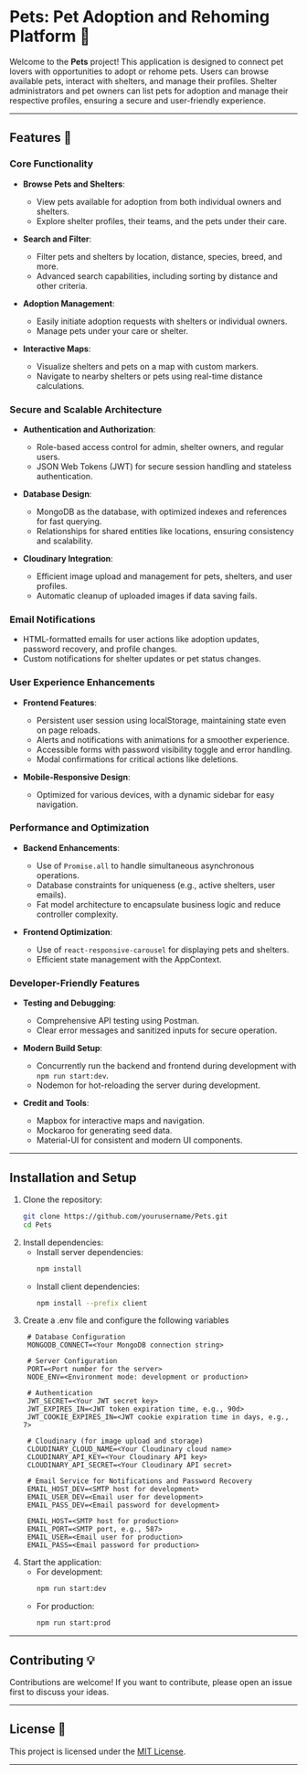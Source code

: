 # Pets: Pet Adoption and Rehoming Platform 🐾

Welcome to the **Pets** project! This application is designed to connect pet lovers with opportunities to adopt or rehome pets. Users can browse available pets, interact with shelters, and manage their profiles. Shelter administrators and pet owners can list pets for adoption and manage their respective profiles, ensuring a secure and user-friendly experience.

---

## Features 📝  

### Core Functionality  
- **Browse Pets and Shelters**:  
  - View pets available for adoption from both individual owners and shelters.  
  - Explore shelter profiles, their teams, and the pets under their care.  

- **Search and Filter**:  
  - Filter pets and shelters by location, distance, species, breed, and more.  
  - Advanced search capabilities, including sorting by distance and other criteria.  

- **Adoption Management**:  
  - Easily initiate adoption requests with shelters or individual owners.  
  - Manage pets under your care or shelter.  

- **Interactive Maps**:  
  - Visualize shelters and pets on a map with custom markers.  
  - Navigate to nearby shelters or pets using real-time distance calculations.  

### Secure and Scalable Architecture  
- **Authentication and Authorization**:  
  - Role-based access control for admin, shelter owners, and regular users.  
  - JSON Web Tokens (JWT) for secure session handling and stateless authentication.  

- **Database Design**:  
  - MongoDB as the database, with optimized indexes and references for fast querying.  
  - Relationships for shared entities like locations, ensuring consistency and scalability.  

- **Cloudinary Integration**:  
  - Efficient image upload and management for pets, shelters, and user profiles.  
  - Automatic cleanup of uploaded images if data saving fails.  

### Email Notifications  
- HTML-formatted emails for user actions like adoption updates, password recovery, and profile changes.  
- Custom notifications for shelter updates or pet status changes.  

### User Experience Enhancements  
- **Frontend Features**:  
  - Persistent user session using localStorage, maintaining state even on page reloads.  
  - Alerts and notifications with animations for a smoother experience.  
  - Accessible forms with password visibility toggle and error handling.  
  - Modal confirmations for critical actions like deletions.  

- **Mobile-Responsive Design**:  
  - Optimized for various devices, with a dynamic sidebar for easy navigation.  

### Performance and Optimization  
- **Backend Enhancements**:  
  - Use of `Promise.all` to handle simultaneous asynchronous operations.  
  - Database constraints for uniqueness (e.g., active shelters, user emails).  
  - Fat model architecture to encapsulate business logic and reduce controller complexity.  

- **Frontend Optimization**:  
  - Use of `react-responsive-carousel` for displaying pets and shelters.  
  - Efficient state management with the AppContext.  

### Developer-Friendly Features  
- **Testing and Debugging**:  
  - Comprehensive API testing using Postman.  
  - Clear error messages and sanitized inputs for secure operation.  

- **Modern Build Setup**:  
  - Concurrently run the backend and frontend during development with `npm run start:dev`.  
  - Nodemon for hot-reloading the server during development.  

- **Credit and Tools**:  
  - Mapbox for interactive maps and navigation.  
  - Mockaroo for generating seed data.  
  - Material-UI for consistent and modern UI components.  

---

## Installation and Setup
1. Clone the repository:
   ```bash
   git clone https://github.com/yourusername/Pets.git
   cd Pets
   ```
2. Install dependencies:
   - Install server dependencies:
     ```bash
     npm install
     ```
   - Install client dependencies:
     ```bash
     npm install --prefix client
     ```
4. Create a .env file and configure the following variables
   ```env
    # Database Configuration
    MONGODB_CONNECT=<Your MongoDB connection string>
    
    # Server Configuration
    PORT=<Port number for the server>
    NODE_ENV=<Environment mode: development or production>
    
    # Authentication
    JWT_SECRET=<Your JWT secret key>
    JWT_EXPIRES_IN=<JWT token expiration time, e.g., 90d>
    JWT_COOKIE_EXPIRES_IN=<JWT cookie expiration time in days, e.g., 7>
    
    # Cloudinary (for image upload and storage)
    CLOUDINARY_CLOUD_NAME=<Your Cloudinary cloud name>
    CLOUDINARY_API_KEY=<Your Cloudinary API key>
    CLOUDINARY_API_SECRET=<Your Cloudinary API secret>
    
    # Email Service for Notifications and Password Recovery
    EMAIL_HOST_DEV=<SMTP host for development>
    EMAIL_USER_DEV=<Email user for development>
    EMAIL_PASS_DEV=<Email password for development>
    
    EMAIL_HOST=<SMTP host for production>
    EMAIL_PORT=<SMTP port, e.g., 587>
    EMAIL_USER=<Email user for production>
    EMAIL_PASS=<Email password for production>
   ```
5. Start the application:
   - For development:
     ```bash
     npm run start:dev
     ```
   - For production:
     ```bash
     npm run start:prod
     ```
---

## Contributing 💡

Contributions are welcome! If you want to contribute, please open an issue first to discuss your ideas.

---

## License 📄

This project is licensed under the [MIT License](https://opensource.org/licenses/MIT).

---
